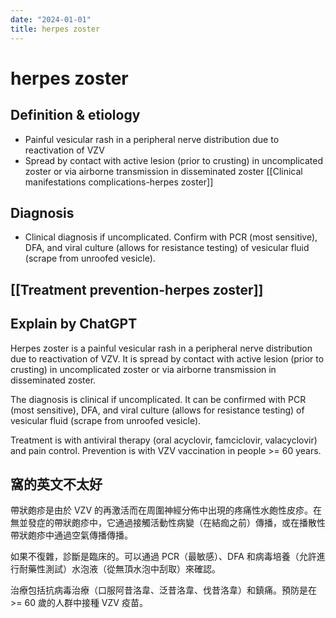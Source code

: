 ```yaml
---
date: "2024-01-01"
title: herpes zoster
---
```


# herpes zoster

## Definition & etiology
* Painful vesicular rash in a peripheral nerve distribution due to reactivation of VZV
* Spread by contact with active lesion (prior to crusting) in uncomplicated zoster or via airborne transmission in disseminated zoster
[[Clinical manifestations complications-herpes zoster]]
## Diagnosis
* Clinical diagnosis if uncomplicated. Confirm with PCR (most sensitive), DFA, and viral culture (allows for resistance testing) of vesicular fluid (scrape from unroofed vesicle).
## [[Treatment prevention-herpes zoster]]


## Explain by ChatGPT

Herpes zoster is a painful vesicular rash in a peripheral nerve distribution due to reactivation of VZV. It is spread by contact with active lesion (prior to crusting) in uncomplicated zoster or via airborne transmission in disseminated zoster.

The diagnosis is clinical if uncomplicated. It can be confirmed with PCR (most sensitive), DFA, and viral culture (allows for resistance testing) of vesicular fluid (scrape from unroofed vesicle).

Treatment is with antiviral therapy (oral acyclovir, famciclovir, valacyclovir) and pain control. Prevention is with VZV vaccination in people >= 60 years.

## 窩的英文不太好

帶狀皰疹是由於 VZV 的再激活而在周圍神經分佈中出現的疼痛性水皰性皮疹。在無並發症的帶狀皰疹中，它通過接觸活動性病變（在結痂之前）傳播，或在播散性帶狀皰疹中通過空氣傳播傳播。

如果不復雜，診斷是臨床的。可以通過 PCR（最敏感）、DFA 和病毒培養（允許進行耐藥性測試）水泡液（從無頂水泡中刮取）來確認。

治療包括抗病毒治療（口服阿昔洛韋、泛昔洛韋、伐昔洛韋）和鎮痛。預防是在 >= 60 歲的人群中接種 VZV 疫苗。
